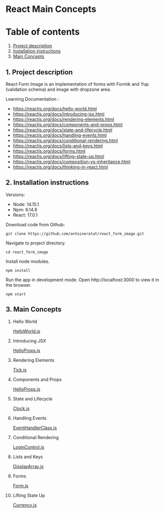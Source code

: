 # React Main Concepts

# Table of contents

1. [Project description](#description)
2. [Installation instructions](#installation)
3. [Main Concepts](#main-concepts)

## 1. Project description<a name="description"></a>

React Form Image is an implementation of forms with Formik and Yup (validation schema) and image with dropzone area.

Learning Documentation :

-   https://reactjs.org/docs/hello-world.html
-   https://reactjs.org/docs/introducing-jsx.html
-   https://reactjs.org/docs/rendering-elements.html
-   https://reactjs.org/docs/components-and-props.html
-   https://reactjs.org/docs/state-and-lifecycle.html
-   https://reactjs.org/docs/handling-events.html
-   https://reactjs.org/docs/conditional-rendering.html
-   https://reactjs.org/docs/lists-and-keys.html
-   https://reactjs.org/docs/forms.html
-   https://reactjs.org/docs/lifting-state-up.html
-   https://reactjs.org/docs/composition-vs-inheritance.html
-   https://reactjs.org/docs/thinking-in-react.html

## 2. Installation instructions<a name="installation"></a>

Versions:

-   Node: 14.15.1
-   Npm: 6.14.8
-   React: 17.0.1

Download code from Github:

```shell
git clone https://github.com/antoineratat/react_form_image.git
```

Navigate to project directory.

```shell
cd react_form_image
```

Install node modules.

```shell
npm install
```

Run the app in development mode. Open http://localhost:3000 to view it in the browser.

```shell
npm start
```

## 3. Main Concepts<a name="main-concepts"></a>

1. Hello World

    [HelloWorld.js](src/components/HelloWorld.js)

2. Introducing JSX

    [HelloProps.js](src/components/HelloProps.js)

3. Rendering Elements

    [Tick.js](src/components/Tick.js)

4. Components and Props

    [HelloProps.js](src/components/HelloProps.js)

5. State and Lifecycle

    [Clock.js](src/components/Clock.js)

6. Handling Events

    [EventHandlerClass.js](src/components/EventHandlerClass.js)

7. Conditional Rendering

    [LoginControl.js](src/components/LoginControl.js)

8. Lists and Keys

    [DisplayArray.js](src/components/DisplayArray.js)

9. Forms

    [Form.js](src/components/Form.js)

10. Lifting State Up

    [Currency.js](src/components/Currency.js)

